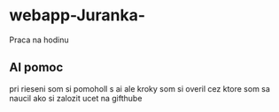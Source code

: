 # webapp-Juranka-
Praca na hodinu
## AI pomoc
pri rieseni som si pomoholl s ai ale kroky som si overil cez ktore som sa naucil ako si zalozit ucet na gifthube 
